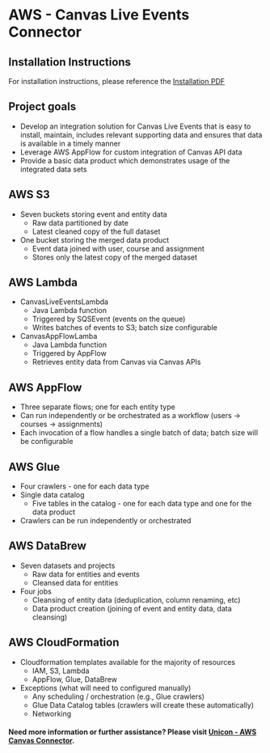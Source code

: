 # AWS - Canvas Live Events Connector

## Installation Instructions

For installation instructions, please reference the [Installation PDF](https://github.com/Unicon/AWS.CanvasLiveEventsConnector/blob/main/installation.pdf)

## Project goals
  - Develop an integration solution for Canvas Live Events that is easy to install, maintain, includes relevant supporting data and ensures that data is available in a timely manner
  - Leverage AWS AppFlow for custom integration of Canvas API data
  - Provide a basic data product which demonstrates usage of the integrated data sets

## AWS S3
  - Seven buckets storing event and entity data
    - Raw data partitioned by date
    - Latest cleaned copy of the full dataset
  - One bucket storing the merged data product
    - Event data joined with user, course and assignment
    - Stores only the latest copy of the merged dataset

## AWS Lambda
  - CanvasLiveEventsLambda
    - Java Lambda function
    - Triggered by SQSEvent (events on the queue)
    - Writes batches of events to S3; batch size configurable
  - CanvasAppFlowLamba
    - Java Lambda function
    - Triggered by AppFlow
    - Retrieves entity data from Canvas via Canvas APIs

## AWS AppFlow
  - Three separate flows; one for each entity type
  - Can run independently or be orchestrated as a workflow (users -> courses -> assignments)
  - Each invocation of a flow handles a single batch of data; batch size will be configurable

## AWS Glue
  - Four crawlers - one for each data type
  - Single data catalog
    - Five tables in the catalog - one for each data type and one for the data product
  - Crawlers can be run independently or orchestrated

## AWS DataBrew
  - Seven datasets and projects
    - Raw data for entities and events
    - Cleansed data for entities
  - Four jobs
    - Cleansing of entity data (deduplication, column renaming, etc)
    - Data product creation (joining of event and entity data, data cleansing)

## AWS CloudFormation
  - Cloudformation templates available for the majority of resources
    - IAM, S3, Lambda
    - AppFlow, Glue, DataBrew
  - Exceptions (what will need to configured manually)
    - Any scheduling / orchestration (e.g., Glue crawlers)
    - Glue Data Catalog tables (crawlers will create these automatically)
    - Networking

#### Need more information or further assistance? Please visit [Unicon - AWS Canvas Connector](https://www.unicon.net/aws-canvas-connector).

